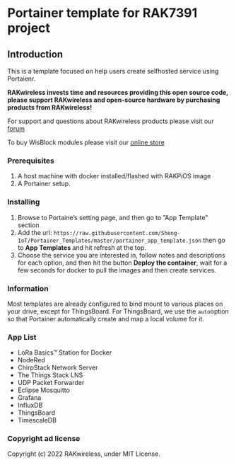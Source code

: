 # Portainer template for RAK7391 project

## Introduction

This is a template focused on help users create selfhosted service using Portaienr.

**RAKwireless invests time and resources providing this open source code, please support RAKwireless and open-source hardware by purchasing products from RAKwireless!**

For support and questions about RAKwireless products please visit our [forum](https://forum.rakwireless.com/)

To buy WisBlock modules please visit our [online store](https://store.rakwireless.com/)

### Prerequisites

1. A host machine with docker installed/flashed with RAKPiOS image
2. A Portainer setup.

### Installing

1. Browse to Portaine’s setting page, and then go to ”App Template" section
2. Add the url: `https://raw.githubusercontent.com/Sheng-IoT/Portainer_Templates/master/portainer_app_template.json` then go to **App Templates** and hit refresh at the top.
3. Choose the service you are interested in, follow notes and descriptions for each option, and then hit the button **Deploy the container**, wait for a few seconds for docker to pull the images and then create services.

### Information

Most templates are already configured to bind mount to various places on your drive, except for ThingsBoard. For ThingsBoard, we use the `auto`option so that Portainer automatically create and map a local volume for it. 

### App List

  - LoRa Basics™ Station for Docker 
  - NodeRed
  - ChirpStack Network Server
  - The Things Stack LNS
  - UDP Packet Forwarder
  - Eclipse Mosquitto
  - Grafana
  - InfluxDB
  - ThingsBoard 
  - TimescaleDB

### Copyright ad license

Copyright (c) 2022 RAKwireless, under MIT License.
